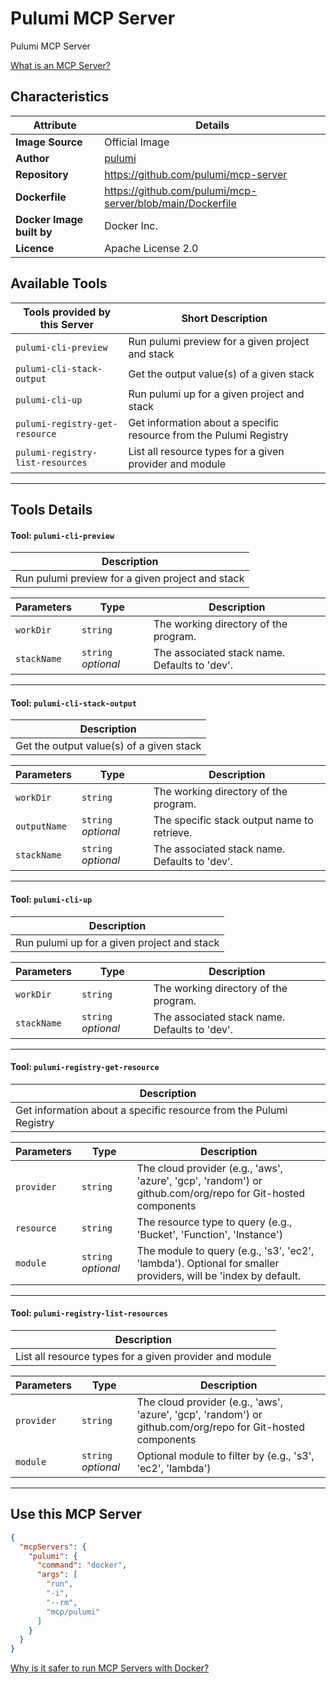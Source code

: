 # Pulumi MCP Server

Pulumi MCP Server

[What is an MCP Server?](https://www.anthropic.com/news/model-context-protocol)

## Characteristics
Attribute|Details|
|-|-|
**Image Source**|Official Image
|**Author**|[pulumi](https://github.com/pulumi)
**Repository**|https://github.com/pulumi/mcp-server
**Dockerfile**|https://github.com/pulumi/mcp-server/blob/main/Dockerfile
**Docker Image built by**|Docker Inc.
**Licence**|Apache License 2.0

## Available Tools
Tools provided by this Server|Short Description
-|-
`pulumi-cli-preview`|Run pulumi preview for a given project and stack|
`pulumi-cli-stack-output`|Get the output value(s) of a given stack|
`pulumi-cli-up`|Run pulumi up for a given project and stack|
`pulumi-registry-get-resource`|Get information about a specific resource from the Pulumi Registry|
`pulumi-registry-list-resources`|List all resource types for a given provider and module|

---
## Tools Details

#### Tool: `pulumi-cli-preview`
|Description|
|-|
|Run pulumi preview for a given project and stack|

Parameters|Type|Description
-|-|-
`workDir`|`string`|The working directory of the program.
`stackName`|`string` *optional*|The associated stack name. Defaults to 'dev'.

---
#### Tool: `pulumi-cli-stack-output`
|Description|
|-|
|Get the output value(s) of a given stack|

Parameters|Type|Description
-|-|-
`workDir`|`string`|The working directory of the program.
`outputName`|`string` *optional*|The specific stack output name to retrieve.
`stackName`|`string` *optional*|The associated stack name. Defaults to 'dev'.

---
#### Tool: `pulumi-cli-up`
|Description|
|-|
|Run pulumi up for a given project and stack|

Parameters|Type|Description
-|-|-
`workDir`|`string`|The working directory of the program.
`stackName`|`string` *optional*|The associated stack name. Defaults to 'dev'.

---
#### Tool: `pulumi-registry-get-resource`
|Description|
|-|
|Get information about a specific resource from the Pulumi Registry|

Parameters|Type|Description
-|-|-
`provider`|`string`|The cloud provider (e.g., 'aws', 'azure', 'gcp', 'random') or github.com/org/repo for Git-hosted components
`resource`|`string`|The resource type to query (e.g., 'Bucket', 'Function', 'Instance')
`module`|`string` *optional*|The module to query (e.g., 's3', 'ec2', 'lambda'). Optional for smaller providers, will be 'index by default.

---
#### Tool: `pulumi-registry-list-resources`
|Description|
|-|
|List all resource types for a given provider and module|

Parameters|Type|Description
-|-|-
`provider`|`string`|The cloud provider (e.g., 'aws', 'azure', 'gcp', 'random') or github.com/org/repo for Git-hosted components
`module`|`string` *optional*|Optional module to filter by (e.g., 's3', 'ec2', 'lambda')

---
## Use this MCP Server

```json
{
  "mcpServers": {
    "pulumi": {
      "command": "docker",
      "args": [
        "run",
        "-i",
        "--rm",
        "mcp/pulumi"
      ]
    }
  }
}
```

[Why is it safer to run MCP Servers with Docker?](https://www.docker.com/blog/the-model-context-protocol-simplifying-building-ai-apps-with-anthropic-claude-desktop-and-docker/)
